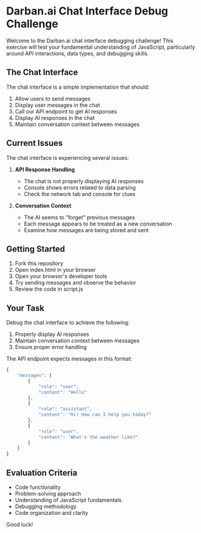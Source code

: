 # Darban.ai Chat Interface Debug Challenge

Welcome to the Darban.ai chat interface debugging challenge! This exercise will test your fundamental understanding of JavaScript, particularly around API interactions, data types, and debugging skills.

## The Chat Interface

The chat interface is a simple implementation that should:
1. Allow users to send messages
2. Display user messages in the chat
3. Call our API endpoint to get AI responses
4. Display AI responses in the chat
5. Maintain conversation context between messages

## Current Issues

The chat interface is experiencing several issues:

1. **API Response Handling**
   - The chat is not properly displaying AI responses
   - Console shows errors related to data parsing
   - Check the network tab and console for clues

2. **Conversation Context**
   - The AI seems to "forget" previous messages
   - Each message appears to be treated as a new conversation
   - Examine how messages are being stored and sent

## Getting Started

1. Fork this repository
2. Open index.html in your browser
3. Open your browser's developer tools
4. Try sending messages and observe the behavior
5. Review the code in script.js

## Your Task

Debug the chat interface to achieve the following:
1. Properly display AI responses
2. Maintain conversation context between messages
3. Ensure proper error handling

The API endpoint expects messages in this format:
```javascript
{
    "messages": [
        {
            "role": "user",
            "content": "Hello"
        },
        {
            "role": "assistant",
            "content": "Hi! How can I help you today?"
        },
        {
            "role": "user",
            "content": "What's the weather like?"
        }
    ]
}
```

## Evaluation Criteria
- Code functionality
- Problem-solving approach
- Understanding of JavaScript fundamentals
- Debugging methodology
- Code organization and clarity

Good luck!